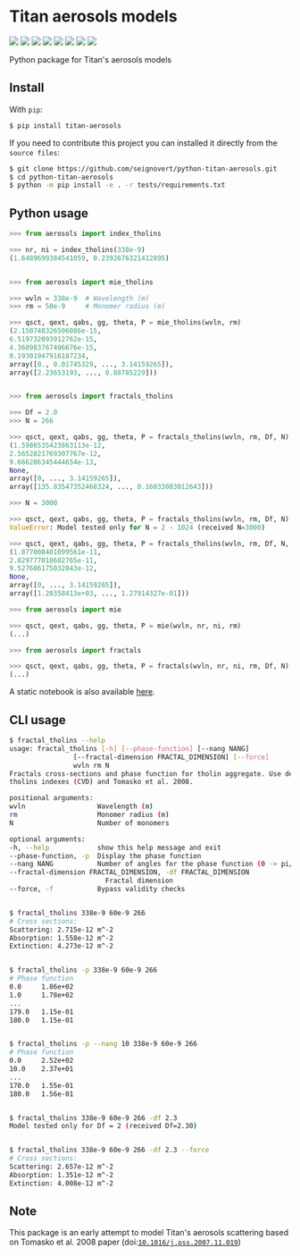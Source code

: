 Titan aerosols models
=====================

[![](https://github.com/seignovert/python-titan-aerosols/workflows/Continuous%20Integration/badge.svg)][Build]
[![](https://img.shields.io/codecov/c/github/seignovert/python-titan-aerosols.svg?label=Codecov&logo=codecov&logoColor=white)][Coverage]
[![](https://img.shields.io/badge/PyPI-aerosols--scattering-blue.svg)][PyPI]
[![](https://img.shields.io/pypi/status/titan-aerosols.svg?label=Status)][Status]
[![](https://img.shields.io/pypi/v/titan-aerosols.svg?label=Version)][Version]
[![](https://img.shields.io/pypi/pyversions/titan-aerosols.svg?label=Python)][Python]
[![](https://img.shields.io/pypi/l/titan-aerosols.svg?label=License)][License]
[![](https://zenodo.org/badge/147735627.svg)][Citation]

[Build]: https://github.com/seignovert/python-titan-aerosols/actions/workflows/actions.yml
[Coverage]: https://codecov.io/gh/seignovert/python-titan-aerosols
[PyPI]: https://pypi.org/project/titan-aerosols/
[Status]: https://pypi.org/project/titan-aerosols/
[Version]: https://pypi.org/project/titan-aerosols/
[Python]: https://pypi.org/project/titan-aerosols/
[License]: https://pypi.org/project/titan-aerosols/
[Citation]: https://zenodo.org/badge/latestdoi/147735627

Python package for Titan's aerosols models


Install
-------
With `pip`:

```bash
$ pip install titan-aerosols
```

If you need to contribute this project you can installed it directly from the `source files`:

```bash
$ git clone https://github.com/seignovert/python-titan-aerosols.git
$ cd python-titan-aerosols
$ python -m pip install -e . -r tests/requirements.txt
```


Python usage
-------------
```python
>>> from aerosols import index_tholins

>>> nr, ni = index_tholins(338e-9)
(1.6489699384541059, 0.2392676321412895)


>>> from aerosols import mie_tholins

>>> wvln = 338e-9  # Wavelength (m)
>>> rm = 50e-9     # Monomer radius (m)

>>> qsct, qext, qabs, gg, theta, P = mie_tholins(wvln, rm)
(2.150748326506086e-15,
6.519732093912762e-15,
4.368983767406676e-15,
0.19301947916187234,
array([0., 0.01745329, ..., 3.14159265]),
array([2.23653193, ..., 0.88785229]))


>>> from aerosols import fractals_tholins

>>> Df = 2.0
>>> N = 266

>>> qsct, qext, qabs, gg, theta, P = fractals_tholins(wvln, rm, Df, N)
(1.5986535423863113e-12,
2.5652821769307767e-12,
9.666286345444654e-13,
None,
array([0, ..., 3.14159265]),
array([135.83547352468324, ..., 0.16033083012643]))

>>> N = 3000

>>> qsct, qext, qabs, gg, theta, P = fractals_tholins(wvln, rm, Df, N)
ValueError: Model tested only for N = 2 - 1024 (received N=3000)

>>> qsct, qext, qabs, gg, theta, P = fractals_tholins(wvln, rm, Df, N, force=True)
(1.877008401099561e-11,
2.829777018602765e-11,
9.527686175032043e-12,
None,
array([0, ..., 3.14159265]),
array([1.20358413e+03, ..., 1.27914327e-01]))

>>> from aerosols import mie

>>> qsct, qext, qabs, gg, theta, P = mie(wvln, nr, ni, rm)
(...)

>>> from aerosols import fractals

>>> qsct, qext, qabs, gg, theta, P = fractals(wvln, nr, ni, rm, Df, N)
(...)
```

A static notebook is also available
[here](https://nbviewer.jupyter.org/github/seignovert/python-titan-aerosols/blob/main/examples/Tholins_examples.ipynb).


CLI usage
----------
```bash
$ fractal_tholins --help
usage: fractal_tholins [-h] [--phase-function] [--nang NANG]
                [--fractal-dimension FRACTAL_DIMENSION] [--force]
                wvln rm N
Fractals cross-sections and phase function for tholin aggregate. Use default
tholins indexes (CVD) and Tomasko et al. 2008.

positional arguments:
wvln                  Wavelength (m)
rm                    Monomer radius (m)
N                     Number of monomers

optional arguments:
-h, --help            show this help message and exit
--phase-function, -p  Display the phase function
--nang NANG           Number of angles for the phase function (0 -> pi/2)
--fractal-dimension FRACTAL_DIMENSION, -df FRACTAL_DIMENSION
                        Fractal dimension
--force, -f           Bypass validity checks


$ fractal_tholins 338e-9 60e-9 266
# Cross sections:
Scattering: 2.715e-12 m^-2
Absorption: 1.558e-12 m^-2
Extinction: 4.273e-12 m^-2


$ fractal_tholins -p 338e-9 60e-9 266
# Phase function
0.0     1.86e+02
1.0     1.78e+02
...
179.0   1.15e-01
180.0   1.15e-01


$ fractal_tholins -p --nang 10 338e-9 60e-9 266
# Phase function
0.0     2.52e+02
10.0    2.37e+01
...
170.0   1.55e-01
180.0   1.56e-01


$ fractal_tholins 338e-9 60e-9 266 -df 2.3
Model tested only for Df = 2 (received Df=2.30)


$ fractal_tholins 338e-9 60e-9 266 -df 2.3 --force
# Cross sections:
Scattering: 2.657e-12 m^-2
Absorption: 1.351e-12 m^-2
Extinction: 4.008e-12 m^-2
```

Note
----
This package is an early attempt to model Titan's aerosols scattering based on Tomasko et al. 2008 paper
(doi:[`10.1016/j.pss.2007.11.019`](https://doi.org/10.1016/j.pss.2007.11.019))
